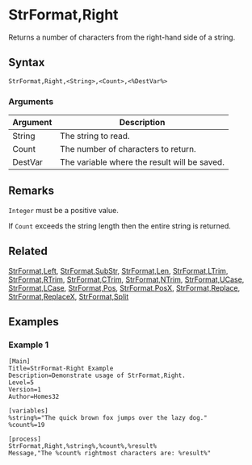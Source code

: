# StrFormat,Right

Returns a number of characters from the right-hand side of a string.

## Syntax

```pebakery
StrFormat,Right,<String>,<Count>,<%DestVar%>
```

### Arguments

| Argument | Description |
| --- | --- |
| String | The string to read. |
| Count | The number of characters to return. |
| DestVar | The variable where the result will be saved. |

## Remarks

`Integer` must be a positive value.

If `Count` exceeds the string length then the entire string is returned.

## Related

[StrFormat,Left](./Left.md), [StrFormat,SubStr](./SubStr.md), [StrFormat,Len](./Len.md), [StrFormat,LTrim](./LTrim.md), [StrFormat,RTrim](./RTrim.md), [StrFormat,CTrim](./CTrim.md), [StrFormat,NTrim](./NTrim.md), [StrFormat,UCase](./UCase.md), [StrFormat,LCase](./LCase.md), [StrFormat,Pos](./Pos.md), [StrFormat,PosX](./PosX.md), [StrFormat,Replace](./Replace.md), [StrFormat,ReplaceX](./ReplaceX.md), [StrFormat,Split](./Split)

## Examples

### Example 1

```pebakery
[Main]
Title=StrFormat-Right Example
Description=Demonstrate usage of StrFormat,Right.
Level=5
Version=1
Author=Homes32

[variables]
%string%="The quick brown fox jumps over the lazy dog."
%count%=19

[process]
StrFormat,Right,%string%,%count%,%result%
Message,"The %count% rightmost characters are: %result%"
```